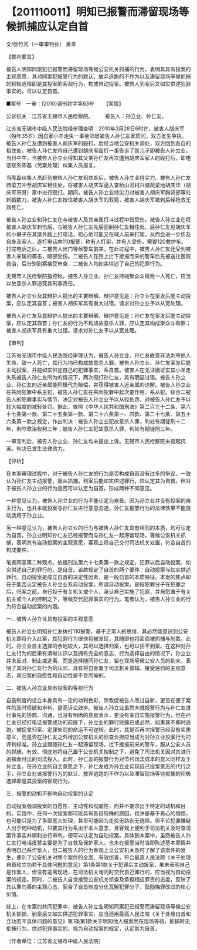 # 【201110011】明知已报警而滞留现场等候抓捕应认定自首

文/徐竹芃（一审审判长） 黄辛

【裁判要旨】

被告人明知同案犯已报警而滞留现场等候公安机关抓捕的行为，表明其具有投案的主观意愿，其对同案犯报警行为的默认、放弃逃跑的不作为以及滞留现场等候抓捕的积极选择即是其投案的客观行为，构成自动投案。被告人到案后又如实供述犯罪事实的，可以认定自首。

■案号　一审：(2010)锡刑初字第63号 　　【案情】

公诉机关：江苏省无锡市人民检察院。 　　被告人：孙立业、孙仁友。

江苏省无锡市中级人民法院经审理查明：2010年3月28日6时许，被害人胡庆军（殁年35岁）因自家小羊走失一事至邻居被告人孙仁友家质问，双方发生争执，被告人孙仁友遭到被害人胡庆军的殴打。后经当地公安机关调处，双方回到各自的租住处。被告人孙仁友将自己遭到胡庆军殴打一事告诉了其儿子即被告人孙立业。当日中午，当被告人孙立业得知其父亲孙仁友再次遭到胡庆军家人的殴打后，即电话联系陈磊（另案处理）纠集人员报复。

当陈磊纠集人员赶到被告人孙仁友租住处后，被告人孙立业持尖刀、被告人孙仁友持菜刀冲至胡庆军租住处，将被害人胡庆军逼入查桥山河村兴塘蔬菜地胡庆华（胡庆军哥哥）家中进行殴打。期间，被告人孙立业持尖刀对被害人胡庆军胸背部等处刺戳数刀，被告人孙仁友按住被害人胡庆军的双肩，被害人胡庆军被刺后经抢救无效死亡。

被告人孙立业和孙仁友在与被害人及其亲属打斗过程中皆受伤。被告人孙立业在将被害人胡庆军刺伤后，与被告人孙仁友先后回到孙仁友租住处。后孙仁友见胡庆军的小舅子在其屋外路上打电话，担心他可能又在喊人前来打架，从而会进一步伤及自身及家人，遂打电话向110报警，称有人打架，并有人受伤，需要120救护车。打完电话之后，二被告人出门等候警车前来。在此过程中，被告人孙仁友还受到被害人亲属的袭击，眼部受伤。二被告人在路上拦下接报而来的警车后先被送往医院救治，后分别到案接受审查，二被告人均如实供述了自己的犯罪行为。

无锡市人民检察院指控称，被告人孙立业、孙仁友持械聚众斗殴致一人死亡，应当以故意杀人罪追究其刑事责任。

被告人孙立业及其辩护人提出的主要辩解、辩护意见是：孙立业在案发后能主动投案，应认定其自首；被害人胡庆军具有重大过错。请求对孙立业予以从宽处理。

被告人孙仁友及其辩护人提出的主要辩解、辩护意见是：孙仁友在案发后能主动投案，应认定其自首；孙仁友的行为不构成故意杀人罪，应认定其构成聚众斗殴罪；被害人胡庆军具有重大过错。请求对孙仁友予以从宽处理。

【审判】

江苏省无锡市中级人民法院经审理认为，被告人孙立业、孙仁友故意非法剥夺他人生命，致一人死亡，其行为均已构成故意杀人罪。被告人孙立业、孙仁友案发后能主动投案，并能如实供述自己的犯罪事实，系自首。被害人在无证据证实其小羊走失系被告人孙仁友所为的情况下，两次殴打孙仁友，具有明显过错。被告人孙立业、孙仁友的近亲属能积极代为赔偿，并获得被害人近亲属的谅解。被告人孙立业在共同犯罪中系主犯，被告人孙仁友在共同犯罪中起次要作用，系从犯。综合二被告人的犯罪事实与情节，决定对被告人孙立业予以从轻处罚，对被告人孙仁友予以较大幅度的减轻处罚。据此，依照《中华人民共和国刑法》第二百三十二条、第六十七条第一款、第二十五条第一款、第二十六条第一、四款、第二十七条、第五十六条第一款之规定，作出判决：被告人孙立业犯故意杀人罪，判处有期徒刑十二年，剥夺政治权利三年；被告人孙仁友犯故意杀人罪，判处有期徒刑三年。

一审宣判后，被告人孙立业、孙仁友均未提出上诉。无锡市人民检察院未提起抗诉。判决已发生法律效力。

【评析】

在本案审理过程中，对于被告人孙仁友的行为是否构成自首没有过多的争议，一致认为孙仁友主动报警，服从抓捕，到案后能如实供述罪行，应认定其为自首。但对于被告人孙立业的行为是否可以认定为自首，形成两种不同意见。

一种意见认为，被告人孙立业的行为不能认定为自首。因为孙立业并没有投案的自主行为，也并未就投案与孙仁友进行意思沟通，孙仁友报警行为的法律效果不能自动适用于孙立业。

另一种意见认为，被告人孙立业的行为与被告人孙仁友具有相同的本质，均可认定为自首。孙立业明知孙仁友已经报警而与孙仁友一起滞留现场，等候公安机关抓捕，表明其有自动投案的主观意愿，客观上将自己交付司法机关处置，符合自首的构成要件。

笔者同意第二种观点。依据刑法第六十七条第一款之规定，犯罪以后自动投案，如实供述自己的罪行的，是自首。该款规定了自首的两个要件：自动投案与如实供述罪行。自动投案是成立自首的决定性因素，是一般自首的本质特征。本案的焦点即在于能否认定被告人孙立业系自动投案。所谓自动投案，是指犯罪分子在犯罪之后，归案之前，自行投于有关机关或个人，承认自己实施了犯罪，并自愿置于有关机关或个人的控制之下，等候交代犯罪事实的行为。笔者认为，被告人孙立业的行为符合自动投案的内涵。

一、被告人孙立业具有投案的主观意愿

被告人孙立业明知孙仁友拨打110报警，基于正常人的思维，其必然能意识到公安机关即将介入此案，其犯罪行为很快将被发现，其随即也将面临被抓捕与制裁。此时，孙立业自主选择的余地较大，其可以选择归案，也可以拒不到案。在这种对孙仁友行为的后果有清晰认识以及拥有完全的意志、行为选择自由的情况下，孙立业并未反对、制止或逃离，而是选择随同孙仁友，留在现场等候公安人员的到来，表明了其对孙仁友行为的认同，具有将自身置于司法机关管辖、接受惩罚的主观意志，其归案的自愿性和自动性是不言而喻的。

二、被告人孙立业具有投案的客观行为

自首制度的设立本身具有一定的功利色彩，除敦促被告人改过自新，更旨在便于案件的及时侦破和审判，提高诉讼效率。被告人孙立业虽然未就报警行为与孙仁友进行事先的协商、沟通，也没有明确的意思表示，更没有亲自实施报警行为，但在孙仁友已经打电话报警成功的前提下，孙立业的罪行败露已成必然，如果其不即时逃跑，被捉拿归案、定罪处罚的命运不可逆转。此时，其是否再次报警已经没有实质意义，而是否在孙仁友之外增加公安机关的侦查负担应当成为对孙立业投案行为的评判标准。孙立业跟随孙仁友一起滞留现场，拦下接报前来的警车，服从公安人员的抓捕，有效、彻底地将自己置于公安机关控制之下，避免了司法机关因对其进行追捕而付出的司法投入。此时，孙仁友的报警行为对节约司法成本的意义同样及于孙立业，在孙立业的自主意愿之下，孙仁友成为孙立业实现自己投案意志的代行之手，孙立业对该报警行为的默认、放弃逃跑的不作为以及滞留现场等待抓捕的积极选择即是其投案的客观行为。

三、报警的动机不影响自动投案的认定

自动投案强调投案的自愿性、主动性和彻底性，而并不要求出于特定的动机和目的。实践中，任何一次投案都可能具有各自特殊的原因，也许是基于真心的悔悟，也可能只是为了争取宽大处理，甚至可能因为走投无路别无选择。但不论犯罪嫌疑人出于何种动机，只要其行为系出于本人意志，且客观上便利于司法机关及时查清案件事实并顺利进行审判，便可以认定为自动投案。具体到本案中，虽然被告人孙仁友打电话报警主要是为了自救及保护家人，也未在报警当时当即陈述基本案情并表明自己系作案人，但二被告人的行为客观上让公安机关及时了解了该案件的发生，便利了公安机关对整个案件的全面、有效侦查，符合最高人民法院《关于处理自首和立功若干具体问题的意见》第1条第1款关于犯罪后主动报案，虽未表明自己是作案人，但没有逃离现场，在司法机关询问时交代自己罪行的，应当视为自动投案的规定。同时，二被告人自觉接受公安机关侦查及承担相应罪责的态度，反映了其认罪向善的主观心态，契合了自首制度分化瓦解犯罪分子、鼓励悔罪改过的核心价值。

综上，在本案的共同犯罪中，被告人孙立业明知同案犯已报警而滞留现场等候公安机关抓捕，到案后又如实供述犯罪事实，应当适用最高人民法院《关于处理自首和立功若干具体问题的意见》第1条第1款关于明知他人报案而在现场等待，抓捕时无拒捕行为，供述犯罪事实的，视为自动投案的规定，认定其为自首。

（作者单位：江苏省无锡市中级人民法院）
